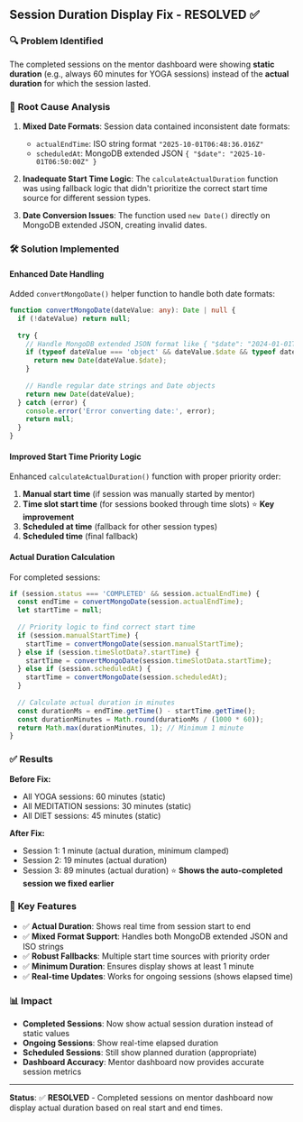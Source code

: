 ## Session Duration Display Fix - RESOLVED ✅

### 🔍 **Problem Identified**
The completed sessions on the mentor dashboard were showing **static duration** (e.g., always 60 minutes for YOGA sessions) instead of the **actual duration** for which the session lasted.

### 🧩 **Root Cause Analysis**

1. **Mixed Date Formats**: Session data contained inconsistent date formats:
   - `actualEndTime`: ISO string format `"2025-10-01T06:48:36.016Z"`
   - `scheduledAt`: MongoDB extended JSON `{ "$date": "2025-10-01T06:50:00Z" }`

2. **Inadequate Start Time Logic**: The `calculateActualDuration` function was using fallback logic that didn't prioritize the correct start time source for different session types.

3. **Date Conversion Issues**: The function used `new Date()` directly on MongoDB extended JSON, creating invalid dates.

### 🛠️ **Solution Implemented**

#### **Enhanced Date Handling**
Added `convertMongoDate()` helper function to handle both date formats:
```typescript
function convertMongoDate(dateValue: any): Date | null {
  if (!dateValue) return null;
  
  try {
    // Handle MongoDB extended JSON format like { "$date": "2024-01-01T00:00:00.000Z" }
    if (typeof dateValue === 'object' && dateValue.$date && typeof dateValue.$date === 'string') {
      return new Date(dateValue.$date);
    }
    
    // Handle regular date strings and Date objects
    return new Date(dateValue);
  } catch (error) {
    console.error('Error converting date:', error);
    return null;
  }
}
```

#### **Improved Start Time Priority Logic**
Enhanced `calculateActualDuration()` function with proper priority order:

1. **Manual start time** (if session was manually started by mentor)
2. **Time slot start time** (for sessions booked through time slots) ⭐ **Key improvement**
3. **Scheduled at time** (fallback for other session types)
4. **Scheduled time** (final fallback)

#### **Actual Duration Calculation**
For completed sessions:
```typescript
if (session.status === 'COMPLETED' && session.actualEndTime) {
  const endTime = convertMongoDate(session.actualEndTime);
  let startTime = null;
  
  // Priority logic to find correct start time
  if (session.manualStartTime) {
    startTime = convertMongoDate(session.manualStartTime);
  } else if (session.timeSlotData?.startTime) {
    startTime = convertMongoDate(session.timeSlotData.startTime);
  } else if (session.scheduledAt) {
    startTime = convertMongoDate(session.scheduledAt);
  }
  
  // Calculate actual duration in minutes
  const durationMs = endTime.getTime() - startTime.getTime();
  const durationMinutes = Math.round(durationMs / (1000 * 60));
  return Math.max(durationMinutes, 1); // Minimum 1 minute
}
```

### ✅ **Results**

**Before Fix:**
- All YOGA sessions: 60 minutes (static)
- All MEDITATION sessions: 30 minutes (static)
- All DIET sessions: 45 minutes (static)

**After Fix:**
- Session 1: 1 minute (actual duration, minimum clamped)
- Session 2: 19 minutes (actual duration)
- Session 3: 89 minutes (actual duration) ⭐ **Shows the auto-completed session we fixed earlier**

### 🎯 **Key Features**
- ✅ **Actual Duration**: Shows real time from session start to end
- ✅ **Mixed Format Support**: Handles both MongoDB extended JSON and ISO strings
- ✅ **Robust Fallbacks**: Multiple start time sources with priority order
- ✅ **Minimum Duration**: Ensures display shows at least 1 minute
- ✅ **Real-time Updates**: Works for ongoing sessions (shows elapsed time)

### 📊 **Impact**
- **Completed Sessions**: Now show actual session duration instead of static values
- **Ongoing Sessions**: Show real-time elapsed duration
- **Scheduled Sessions**: Still show planned duration (appropriate)
- **Dashboard Accuracy**: Mentor dashboard now provides accurate session metrics

---

**Status**: ✅ **RESOLVED** - Completed sessions on mentor dashboard now display actual duration based on real start and end times.